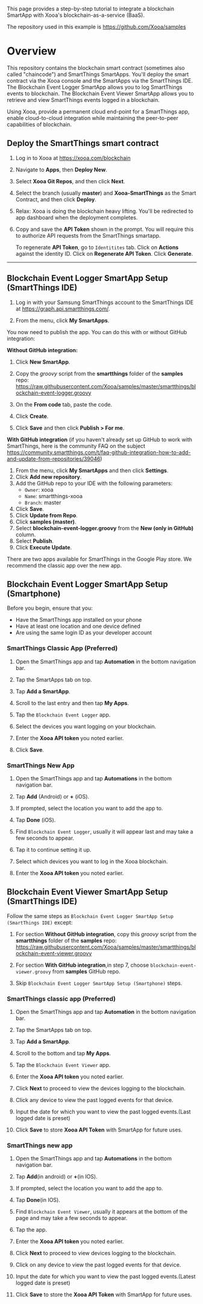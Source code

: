 
This page provides a step-by-step tutorial to integrate a blockchain SmartApp with Xooa's blockchain-as-a-service (BaaS).

The repository used in this example is <https://github.com/Xooa/samples>

# Overview

This repository contains the blockchain smart contract (sometimes also called "chaincode") and SmartThings SmartApps. You'll deploy the smart contract via the Xooa console and the SmartApps via the SmartThings IDE. The Blockchain Event Logger SmartApp allows you to log SmartThings events to blockchain. The Blockchain Event Viewer SmartApp allows you to retrieve and view SmartThings events logged in a blockchain. 

Using Xooa, provide a permanent cloud end-point for a SmartThings app, enable cloud-to-cloud integration while maintaining the peer-to-peer capabilities of blockchain.

## Deploy the SmartThings smart contract 

 
1. Log in to Xooa at <https://xooa.com/blockchain>

2. Navigate to **Apps**, then **Deploy New**.

3. Select **Xooa Git Repos**, and then click **Next**.

4. Select the branch (usually **master**) and **Xooa-SmartThings** as the Smart Contract, and then click **Deploy**.

5. Relax:  Xooa is doing the blockchain heavy lifting. You'll be redirected to app dashboard when the deployment completes.

6. Copy and save the **API Token** shown in the prompt. You will require this to authorize API requests from the SmartThings smartapp.

	To regenerate **API Token**, go to `Identitites` tab. Click on **Actions** against the identity ID. Click on **Regenerate API Token**. Click **Generate**.

___

## Blockchain Event Logger SmartApp Setup (SmartThings IDE)

1. Log in with your Samsung SmartThings account to the SmartThings IDE at <https://graph.api.smartthings.com/>.

2. From the menu, click **My SmartApps**.

You now need to publish the app.  You can do this with or without GitHub integration:

**Without GitHub integration:**

1. Click **New SmartApp**.

2. Copy the *groovy* script from the **smartthings** folder of the  **samples** repo: <https://raw.githubusercontent.com/Xooa/samples/master/smartthings/blockchain-event-logger.groovy>
    
3. On the **From code** tab, paste the code.

4. Click **Create**.

5. Click **Save** and then click **Publish > For me**.

**With GitHub integration** (if you haven't already set up GitHub to work with SmartThings, here is the community FAQ on the subject <https://community.smartthings.com/t/faq-github-integration-how-to-add-and-update-from-repositories/39046>)

1. From the menu, click **My SmartApps** and then click **Settings**.   
2. Click **Add new repository**.
3.  Add the GitHub repo to your IDE with the following parameters:
    * `Owner`: xooa
    * `Name`: smartthings-xooa
    * `Branch`: master
4. Click **Save**.
5. Click **Update from Repo**.
6. Click **samples (master)**.
7. Select **blockchain-event-logger.groovy** from the **New (only in GitHub)** column.
8.  Select **Publish**.
9.  Click  **Execute Update**.


There are two apps available for SmartThings in the Google Play store. We recommend the classic app over the new app.

## Blockchain Event Logger SmartApp Setup (Smartphone)
Before you begin, ensure that you:

* Have the SmartThings app installed on your phone
* Have at least one location and one device defined
* Are using the same login ID as your developer account


### SmartThings Classic App (Preferred)

1. Open the SmartThings app and tap **Automation** in the bottom navigation bar.

2. Tap the SmartApps tab on top.

3. Tap **Add a SmartApp**.

4. Scroll to the last entry and then tap **My Apps**.

5. Tap the `Blockchain Event Logger` app.

6. Select the devices you want logging on your blockchain.

7. Enter the **Xooa API token** you noted earlier.

9. Click **Save**.

### SmartThings New App

1. Open the SmartThings app and tap **Automations** in the bottom navigation bar.

2. Tap **Add** (Android) or **+** (iOS).

3. If prompted, select the location you want to add the app to.

4. Tap **Done** (iOS).

5. Find `Blockchain Event Logger`, usually it will appear last and may take a few seconds to appear.

6. Tap it to continue setting it up.

7. Select which devices you want to log in the Xooa blockchain.

8. Enter the **Xooa API token** you noted earlier.

## Blockchain Event Viewer SmartApp Setup (SmartThings IDE)

Follow the same steps as `Blockchain Event Logger SmartApp Setup (SmartThings IDE)` except:

1. For section **Without GitHub integration**, copy this *groovy* script from the **smartthings** folder of the  **samples** repo: <https://raw.githubusercontent.com/Xooa/samples/master/smartthings/blockchain-event-viewer.groovy>

2. For section **With GitHub integration**,in step 7, choose `blockchain-event-viewer.groovy` from **samples** GitHub repo.

3. Skip `Blockchain Event Logger SmartApp Setup (Smartphone)` steps.

### SmartThings classic app (Preferred)

1. Open the SmartThings app and tap **Automation** in the bottom navigation bar.

2. Tap the SmartApps tab on top.

3. Tap **Add a SmartApp**.

4. Scroll to the bottom and tap **My Apps**.

5. Tap the `Blockchain Event Viewer` app.

6. Enter the **Xooa API token** you noted earlier.

7. Click **Next** to proceed to view the devices logging to the blockchain.

8. Click any device to view the past logged events for that device.

9. Input the date for which you want to view the past logged events.(Last logged date is preset)

10. Click **Save** to store **Xooa API Token** with SmartApp for future uses.

### SmartThings new app

1. Open the SmartThings app and tap **Automations** in the bottom navigation bar.

2. Tap **Add**(in android) or **+**(in IOS).

3. If prompted, select the location you want to add the app to.

4. Tap **Done**(in IOS).

5. Find `Blockchain Event Viewer`, usually it appears at the bottom of the page and may take a few seconds to appear.

6. Tap the app.

7. Enter the **Xooa API token** you noted earlier.

8. Click **Next** to proceed to view devices logging to the blockchain.

9. Click on any device to view the past logged events for that device.

10. Input the date for which you want to view the past logged events.(Latest logged date is preset)

11. Click **Save** to store the **Xooa API Token** with SmartApp for future uses.
